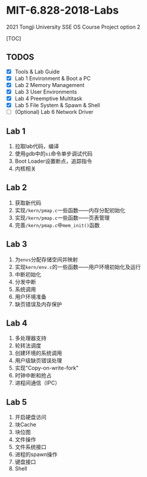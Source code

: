 # MIT-6.828-2018-Labs
2021 Tongji University SSE OS Course Project option 2

[TOC]



## TODOS

- [x] Tools & Lab Guide 
- [x] Lab 1 Environment & Boot a PC
- [x] Lab 2 Memory Management
- [x] Lab 3 User Environments
- [x] Lab 4 Preemptive Multitask
- [x] Lab 5 File System & Spawn & Shell
- [ ] (Optional) Lab 6 Network Driver

## Lab 1

1. 拉取lab代码，编译
2. 使用gdb中的`si`命令单步调试代码
3. Boot Loader设置断点，追踪指令
4. 内核相关

## Lab 2

1. 获取新代码
2. 实现`/kern/pmap.c`一些函数——内存分配初始化
3. 实现`/kern/pmap.c`一些函数——页表管理
4. 完善`/kern/pmap.c`中`mem_init()`函数

## Lab 3

1. 为`envs`分配存储空间并映射
2. 实现`kern/env.c`的一些函数——用户环境初始化及运行
3. 中断初始化
4. 分发中断
5. 系统调用
6. 用户环境准备
7. 缺页错误及内存保护

## Lab 4

1. 多处理器支持
2. 轮转法调度
3. 创建环境的系统调用
4. 用户级缺页错误处理
5. 实现"Copy-on-write-fork"
6. 时钟中断和抢占
7. 进程间通信（IPC）

## Lab 5

1. 开启硬盘访问
2. 块Cache
3. 块位图
4. 文件操作
5. 文件系统接口
6. 进程的spawn操作
7. 键盘接口
8. Shell
